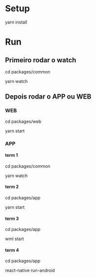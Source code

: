 # Setup

yarn install

# Run

## Primeiro rodar o watch

cd packages/common

yarn watch

## Depois rodar o APP ou WEB

### WEB

cd packages/web

yarn start

### APP

#### term 1

cd packages/common

yarn watch

#### term 2

cd packages/app

yarn start

#### term 3

cd packages/app

wml start

#### term 4

cd packages/app

react-native run-android
